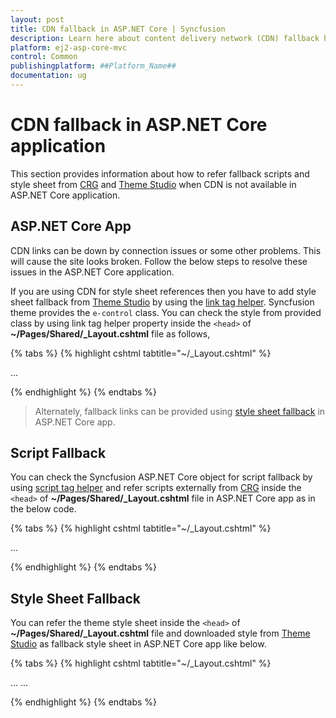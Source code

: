 ```yaml
---
layout: post
title: CDN fallback in ASP.NET Core | Syncfusion
description: Learn here about content delivery network (CDN) fallback handling in ASP.NET Core app.
platform: ej2-asp-core-mvc
control: Common
publishingplatform: ##Platform_Name##
documentation: ug
---
```


# CDN fallback in ASP.NET Core application

This section provides information about how to refer fallback scripts and style sheet from [CRG](./custom-resource-generator) and [Theme Studio](../../appearance/theme-studio) when CDN is not available in ASP.NET Core application.

## ASP.NET Core App

CDN links can be down by connection issues or some other problems. This will cause the site looks broken. Follow the below steps to resolve these issues in the ASP.NET Core application. 

If you are using CDN for style sheet references then you have to add style sheet fallback from [Theme Studio](../../appearance/theme-studio) by using the [link tag helper](https://docs.microsoft.com/en-us/aspnet/core/mvc/views/tag-helpers/built-in/link-tag-helper). Syncfusion theme provides the `e-control` class. You can check the style from provided class by using link tag helper property inside the `<head>` of **~/Pages/Shared/_Layout.cshtml** file as follows,

{% tabs %}
{% highlight cshtml tabtitle="~/_Layout.cshtml" %}

<head>
    ...
    <link rel="stylesheet" href="https://cdn.syncfusion.com/ej2/{{ site.ej2version }}/bootstrap5.css"
    asp-fallback-href="~/styles/bootstrap5.css"
    asp-fallback-test-class="e-control"
    asp-fallback-test-property="font-size"
    asp-fallback-test-value="12px" />
</head>

{% endhighlight %}
{% endtabs %}

> Alternately, fallback links can be provided using [style sheet fallback](#style-sheet-fallback) in ASP.NET Core app.

## Script Fallback

You can check the Syncfusion ASP.NET Core object for script fallback by using [script tag helper](https://docs.microsoft.com/en-us/aspnet/core/mvc/views/tag-helpers/built-in/script-tag-helper?view=aspnetcore-6.0) and refer scripts externally from [CRG](./custom-resource-generator) inside the `<head>` of **~/Pages/Shared/_Layout.cshtml** file in ASP.NET Core app as in the below code.

{% tabs %}
{% highlight cshtml tabtitle="~/_Layout.cshtml" %}

<head>
    ...
    <script src="https://cdn.syncfusion.com/ej2/{{ site.ej2version }}/dist/ej2.min.js" asp-fallback-src="~/scripts/ej2.min.js" asp-fallback-test="window.ejs"></script>
</head>

{% endhighlight %}
{% endtabs %}

## Style Sheet Fallback

You can refer the theme style sheet inside the `<head>` of **~/Pages/Shared/_Layout.cshtml** file and downloaded style from [Theme Studio](../../appearance/theme-studio) as fallback style sheet in ASP.NET Core app like below. 

{% tabs %}
{% highlight cshtml tabtitle="~/_Layout.cshtml" %}

<head>
    ...
    <link href="https://cdn.syncfusion.com/ej2/{{ site.ej2version }}/bootstrap5.css" rel="stylesheet" />
</head>

<body>
    ...
    <script>
    function cdnStyleTest() {
        var testElem = document.createElement("div");
        testElem.className = "e-control"; // Syncfusion themes provides the e-control class
        document.body.appendChild(testElem);
        var testFontSize = window.getComputedStyle(testElem).getPropertyValue("font-size");
        if (testFontSize !== "12px") {
            // CDN failed
            var fallbackStyle = document.createElement("link");
            fallbackStyle.setAttribute("rel", "stylesheet");
            fallbackStyle.setAttribute("type", "text/css");
            fallbackStyle.setAttribute("href", "/styles/bootstrap5.css"); // Path to external styles
            document.getElementsByTagName("head")[0].appendChild(fallbackStyle);
            }
            document.body.removeChild(testElem);
        }
        cdnStyleTest();
    </script>
</body>

{% endhighlight %}
{% endtabs %}
